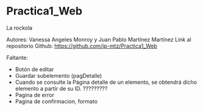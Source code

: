 # Practica1_Web
La rockola

Autores: Vanessa Angeles Monroy y Juan Pablo Martínez Martínez
Link al repositorio Github: https://github.com/jp-mtz/Practica1_Web

Faltante: 
- Botón de editar
- Guardar subelemento (pagDetalle)
- Cuando se consulte la Página detalle de un elemento, se obtendrá dicho
elemento a partir de su ID. ?????????
- Pagina de error
- Pagina de confirmacion, formato 


